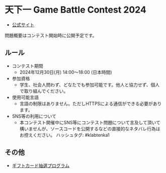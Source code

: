 # 天下一 Game Battle Contest 2024

- [公式サイト](https://tenka1.klab.jp/2024/)

問題概要はコンテスト開始時に公開予定です。

## ルール

- コンテスト期間
  - 2024年12月30日(月) 14:00～18:00 (日本時間)
- 参加資格
  - 学生、社会人問わず、どなたでも参加可能です。他人と協力せず、個人で取り組んでください。
- 使用可能言語
  - 言語の制限はありません。ただしHTTPSによる通信ができる必要があります。
- SNS等の利用について
  - 本コンテスト開催中にSNS等にコンテスト問題について言及して頂いて構いませんが、ソースコードを公開するなどの直接的なネタバレ行為はお控えください。
ハッシュタグ: #klabtenka1

## その他

- [ギフトカード抽選プログラム](lottery/lottery.py)
